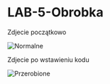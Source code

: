 # LAB-5-Obrobka

Zdjecie początkowo

![Normalne](https://user-images.githubusercontent.com/80647495/122408327-93f5f500-cf82-11eb-8e37-8d662d0485a6.png)



Zdjecie po wstawieniu kodu



![Przerobione](https://user-images.githubusercontent.com/80647495/122408365-9d7f5d00-cf82-11eb-930a-34eafc534d62.png)
